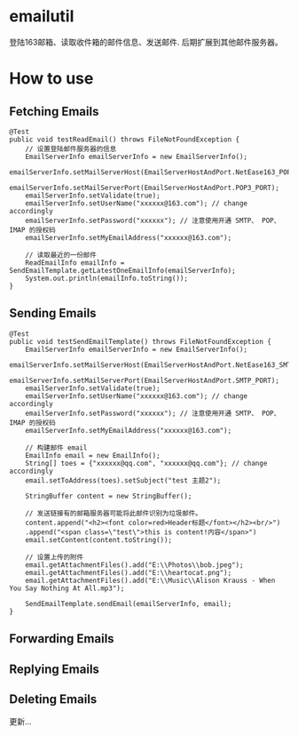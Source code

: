 # emailutil
登陆163邮箱、读取收件箱的邮件信息、发送邮件. 后期扩展到其他邮件服务器。

# How to use

## Fetching Emails
	@Test
	public void testReadEmail() throws FileNotFoundException {
		// 设置登陆邮件服务器的信息
		EmailServerInfo emailServerInfo = new EmailServerInfo();
		emailServerInfo.setMailServerHost(EmailServerHostAndPort.NetEase163_POP3_SERVER);
		emailServerInfo.setMailServerPort(EmailServerHostAndPort.POP3_PORT);
		emailServerInfo.setValidate(true);
		emailServerInfo.setUserName("xxxxxx@163.com"); // change accordingly
		emailServerInfo.setPassword("xxxxxx"); // 注意使用开通 SMTP、 POP、IMAP 的授权码
		emailServerInfo.setMyEmailAddress("xxxxxx@163.com");		
		
		// 读取最近的一份邮件
		ReadEmailInfo emailInfo = SendEmailTemplate.getLatestOneEmailInfo(emailServerInfo);
		System.out.println(emailInfo.toString());
	}
	
## Sending Emails

	@Test
	public void testSendEmailTemplate() throws FileNotFoundException {
		EmailServerInfo emailServerInfo = new EmailServerInfo();
		emailServerInfo.setMailServerHost(EmailServerHostAndPort.NetEase163_SMTP_SERVER);
		emailServerInfo.setMailServerPort(EmailServerHostAndPort.SMTP_PORT);
		emailServerInfo.setValidate(true);
		emailServerInfo.setUserName("xxxxxx@163.com"); // change accordingly
		emailServerInfo.setPassword("xxxxxx"); // 注意使用开通 SMTP、 POP、IMAP 的授权码
		emailServerInfo.setMyEmailAddress("xxxxxx@163.com");		
		
		// 构建邮件 email
		EmailInfo email = new EmailInfo();
		String[] toes = {"xxxxxx@qq.com", "xxxxxx@qq.com"}; // change accordingly
		email.setToAddress(toes).setSubject("test 主题2");
		
		StringBuffer content = new StringBuffer();
		
		// 发送链接有的邮箱服务器可能将此邮件识别为垃圾邮件。
		content.append("<h2><font color=red>Header标题</font></h2><br/>")
        .append("<span class=\"test\">this is content!内容</span>")  
		email.setContent(content.toString());
		
		// 设置上传的附件
		email.getAttachmentFiles().add("E:\\Photos\\bob.jpeg");
		email.getAttachmentFiles().add("E:\\heartocat.png");
		email.getAttachmentFiles().add("E:\\Music\\Alison Krauss - When You Say Nothing At All.mp3");
		
		SendEmailTemplate.sendEmail(emailServerInfo, email);
	}

## Forwarding Emails
## Replying Emails
## Deleting Emails
更新...